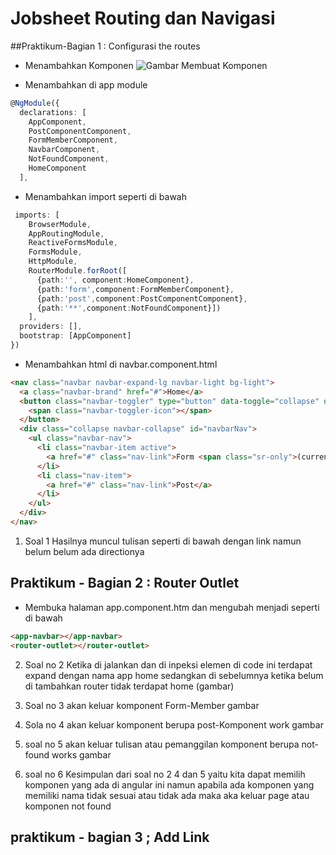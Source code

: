 # Jobsheet Routing dan Navigasi 

##Praktikum-Bagian 1 : Configurasi the routes 

- Menambahkan Komponen ![Gambar Membuat Komponen](/Users/rivaldosetyo/kuliah/Pemrograman_Web_Lanjut/gitbook_Laporan-Jobsheet/image/js10/1.png)

- Menambahkan di app module 
```typescript
@NgModule({
  declarations: [
    AppComponent,
    PostComponentComponent,
    FormMemberComponent,
    NavbarComponent,
    NotFoundComponent,
    HomeComponent
  ],
```
- Menambahkan import seperti di bawah 
```typescript
 imports: [
    BrowserModule,
    AppRoutingModule,
    ReactiveFormsModule,
    FormsModule,
    HttpModule,
    RouterModule.forRoot([
      {path:'', component:HomeComponent},
      {path:'form',component:FormMemberComponent},
      {path:'post',component:PostComponentComponent},
      {path:'**',component:NotFoundComponent}])
    ],
  providers: [],
  bootstrap: [AppComponent]
})
```
- Menambahkan html di navbar.component.html
```html
<nav class="navbar navbar-expand-lg navbar-light bg-light">
  <a class="navbar-brand" href="#">Home</a>
  <button class="navbar-toggler" type="button" data-toggle="collapse" data-target="#navbarNav" aria-controls="navbarnav" aria-expanded="false" aria-label="Toggle navigation">
    <span class="navbar-toggler-icon"></span>
  </button>
  <div class="collapse navbar-collapse" id="navbarNav">
    <ul class="navbar-nav">
      <li class="navbar-item active">
        <a href="#" class="nav-link">Form <span class="sr-only">(current)</span></a>
      </li>
      <li class="nav-item">
        <a href="#" class="nav-link">Post</a>
      </li>
    </ul>
  </div>
</nav>
```
1. Soal 1 
Hasilnya muncul tulisan seperti di bawah dengan link namun belum belum ada directionya 

## Praktikum - Bagian 2 : Router Outlet

- Membuka halaman app.component.htm dan mengubah menjadi seperti di bawah 
```html
<app-navbar></app-navbar>
<router-outlet></router-outlet>
```
2. Soal no 2 
Ketika di jalankan dan di inpeksi elemen di code ini terdapat expand dengan nama app home sedangkan di sebelumnya ketika belum di tambahkan router tidak terdapat home
(gambar)

3. Soal no 3 
akan keluar komponent Form-Member 
gambar

4. Sola no 4 
akan keluar komponent berupa post-Komponent work 
gambar

5. soal no 5 
akan keluar tulisan atau pemanggilan komponent berupa not-found works 
gambar

6. soal no 6 
Kesimpulan dari soal no 2 4 dan 5 yaitu kita dapat memilih komponen yang ada di angular ini namun apabila ada komponen yang memiliki nama tidak sesuai atau tidak ada maka aka keluar page atau komponen not found

## praktikum - bagian 3 ; Add Link
